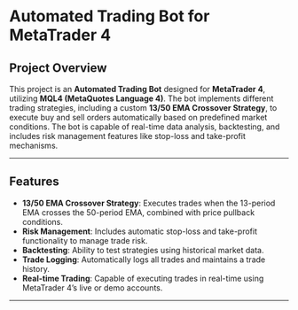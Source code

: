 # Automated Trading Bot for MetaTrader 4

## Project Overview

This project is an **Automated Trading Bot** designed for **MetaTrader 4**, utilizing **MQL4 (MetaQuotes Language 4)**. The bot implements different trading strategies, including a custom **13/50 EMA Crossover Strategy**, to execute buy and sell orders automatically based on predefined market conditions. The bot is capable of real-time data analysis, backtesting, and includes risk management features like stop-loss and take-profit mechanisms.

---

## Features

- **13/50 EMA Crossover Strategy**: Executes trades when the 13-period EMA crosses the 50-period EMA, combined with price pullback conditions.
- **Risk Management**: Includes automatic stop-loss and take-profit functionality to manage trade risk.
- **Backtesting**: Ability to test strategies using historical market data.
- **Trade Logging**: Automatically logs all trades and maintains a trade history.
- **Real-time Trading**: Capable of executing trades in real-time using MetaTrader 4’s live or demo accounts.

---


